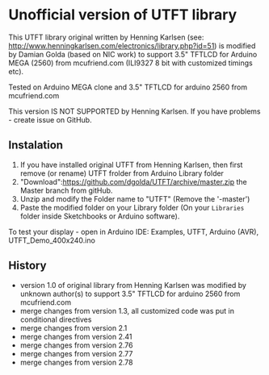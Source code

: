 Unofficial version of UTFT library
==================================
This UTFT library original written by Henning Karlsen (see: http://www.henningkarlsen.com/electronics/library.php?id=51)
is modified by Damian Golda (based on NIC work) to support 3.5" TFTLCD for Arduino MEGA (2560) from mcufriend.com
(ILI9327 8 bit with customized timings etc).

Tested on Arduino MEGA clone and 3.5" TFTLCD for arduino 2560 from mcufriend.com

This version IS NOT SUPPORTED by Henning Karlsen.
If you have problems - create issue on GitHub.

## Instalation
1. If you have installed original UTFT from Henning Karlsen, then first remove (or rename) UTFT frolder from Arduino Library folder
2. "Download":https://github.com/dgolda/UTFT/archive/master.zip the Master branch from gitHub.
3. Unzip and modify the Folder name to "UTFT" (Remove the '-master')
4. Paste the modified folder on your Library folder (On your `Libraries` folder inside Sketchbooks or Arduino software).

To test your display - open in Arduino IDE: Examples, UTFT, Arduino (AVR), UTFT_Demo_400x240.ino

## History

* version 1.0 of original library from Henning Karlsen was modified by unknown author(s) to support 3.5" TFTLCD for arduino 2560 from mcufriend.com
* merge changes from version 1.3, all customized code was put in conditional directives
* merge changes from version 2.1
* merge changes from version 2.41
* merge changes from version 2.76
* merge changes from version 2.77
* merge changes from version 2.78
